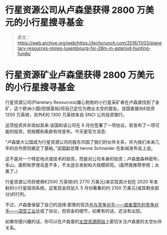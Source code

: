 # 行星资源公司从卢森堡获得 2800 万美元的小行星搜寻基金 

> 原文：<https://web.archive.org/web/https://techcrunch.com/2016/11/03/planetary-resources-mines-luxembourg-for-28m-in-asteroid-hunting-funds/>

# 行星资源矿业卢森堡获得 2800 万美元的小行星搜寻基金

行星资源公司(Planetary Resources)雄心勃勃的小行星采矿者在卢森堡找到了金矿，这个欧洲小国(但很富裕)将自己定位为商业太空的盟友。该国直接向€投资 1200 万英镑，另外€的 1300 万英镑来自 SNCI 公共投资银行。

这项投资并非突如其来:该国和该公司在 6 月份签署了一项协议，软宣布了一项可能的投资，但规模和条款有待宣布。今天是官方消息:

“卢森堡大公国成为行星资源公司的股东巩固了我们的伙伴关系，并为我们未来几年的合作原则奠定了基础，”该国副总理 tienne Schneider 在新闻发布会上说。

这不是对一个特定地点或技术的投资，而是对公司本身的投资；卢森堡森林密布，多山，面积和罗德岛差不多，不太适合发射和大规模研究。(虽然我推荐参观；太美了。)

行星资源公司将使用€2500 万英镑(约 2770 万美元)来实现其计划在 2020 年发射的小行星探测系统。这笔现金将加入 5 月份筹集的约 2100 万美元(或其剩余部分)的行列。

不过，卢森堡保留了自己的选择:那里的官员[也与竞争对手——或者潜在的竞争对手——深空工业](https://web.archive.org/web/20221007040132/https://beta.techcrunch.com/2016/05/05/deep-space-industries-partners-with-luxembourg-to-test-asteroid-mining-technologies/)达成了协议，但资金的细节，如果有的话，还没有出现。

如果你感兴趣的话，你可以在卢森堡的[太空资源网站](https://web.archive.org/web/20221007040132/http://www.spaceresources.public.lu/en/index.html)上密切关注卢森堡的太空伙伴关系。